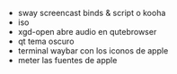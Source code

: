 * sway screencast binds & script o kooha
* iso
* xgd-open abre audio en qutebrowser
* qt tema oscuro
* terminal waybar con los iconos de apple
* meter las fuentes de apple
